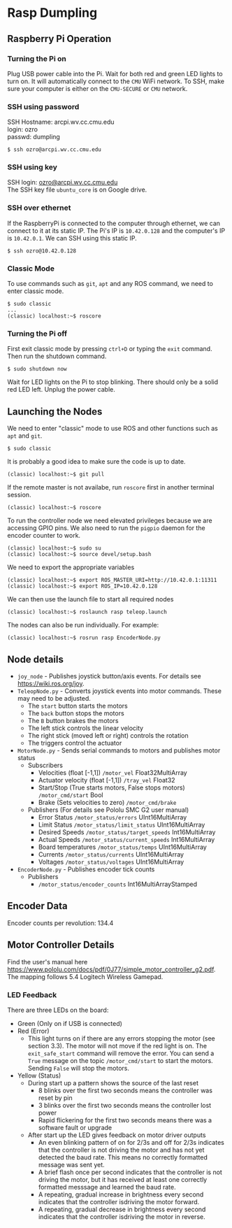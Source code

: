# Rasp Dumpling

## Raspberry Pi Operation
### Turning the Pi on
Plug USB power cable into the Pi. Wait for both red and green LED lights to turn on. It will automatically connect to the `CMU` WiFi network. To SSH, make sure your computer is either on the `CMU-SECURE` or `CMU` network.

### SSH using password
SSH Hostname: arcpi.wv.cc.cmu.edu  
login: ozro  
passwd: dumpling  
```
$ ssh ozro@arcpi.wv.cc.cmu.edu
```

### SSH using key
SSH login: ozro@arcpi.wv.cc.cmu.edu  
The SSH key file `ubuntu_core` is on Google drive.

### SSH over ethernet
If the RaspberryPi is connected to the computer through ethernet, we can connect to it at its static IP. The Pi's IP is `10.42.0.128` and the computer's IP is `10.42.0.1`.
We can SSH using this static IP.
```
$ ssh ozro@10.42.0.128
```

### Classic Mode
To use commands such as `git`, `apt` and any ROS command, we need to enter classic mode.
```
$ sudo classic
...
(classic) localhost:~$ roscore
```

### Turning the Pi off
First exit classic mode by pressing `ctrl+D` or typing the `exit` command. Then run the shutdown command.
```
$ sudo shutdown now
```
Wait for LED lights on the Pi to stop blinking. There should only be a solid red LED left. Unplug the power cable.

## Launching the Nodes
We need to enter "classic" mode to use ROS and other functions such as `apt` and `git`.
```
$ sudo classic
```
It is probably a good idea to make sure the code is up to date.
```
(classic) localhost:~$ git pull
```
If the remote master is not availabe, run `roscore` first in another terminal session.  
```
(classic) localhost:~$ roscore
```
To run the controller node we need elevated privileges because we are accessing GPIO pins.
We also need to run the `pigpio` daemon for the encoder counter to work.
```
(classic) localhost:~$ sudo su
(classic) localhost:~$ source devel/setup.bash
```
We need to export the appropriate variables
```
(classic) localhost:~$ export ROS_MASTER_URI=http://10.42.0.1:11311
(classic) localhost:~$ export ROS_IP=10.42.0.128
```
We can then use the launch file to start all required nodes
```
(classic) localhost:~$ roslaunch rasp teleop.launch
```
The nodes can also be run individually. For example:
```
(classic) localhost:~$ rosrun rasp EncoderNode.py
```
## Node details
* `joy_node` - Publishes joystick button/axis events. For details see https://wiki.ros.org/joy.
* `TeleopNode.py` - Converts joystick events into motor commands. These may need to be adjusted.
  * The `start` button starts the motors
  * The `back` button stops the motors
  * The `B` button brakes the motors
  * The left stick controls the linear velocity
  * The right stick (moved left or right) controls the rotation
  * The triggers control the actuator
* `MotorNode.py` - Sends serial commands to motors and publishes motor status
  * Subscribers
    * Velocities (float [-1,1]) `/motor_vel` Float32MultiArray
    * Actuator velocity (float [-1,1]) `/tray_vel` Float32
    * Start/Stop (True starts motors, False stops motors) `/motor_cmd/start` Bool
    * Brake (Sets velocities to zero) `/motor_cmd/brake`
  * Publishers (For details see Pololu SMC G2 user manual)
    * Error Status `/motor_status/errors` UInt16MultiArray
    * Limit Status `/motor_status/limit_status` UInt16MultiArray
    * Desired Speeds `/motor_status/target_speeds` Int16MultiArray
    * Actual Speeds `/motor_status/current_speeds` Int16MultiArray
    * Board temperatures `/motor_status/temps` UInt16MultiArray
    * Currents `/motor_status/currents` UInt16MultiArray
    * Voltages `/motor_status/voltages` UInt16MultiArray
* `EncoderNode.py` - Publishes encoder tick counts
  * Publishers
    * `/motor_status/encoder_counts` Int16MultiArrayStamped

## Encoder Data
Encoder counts per revolution: 134.4

## Motor Controller Details
Find the user's manual here https://www.pololu.com/docs/pdf/0J77/simple_motor_controller_g2.pdf. The mapping follows 5.4 Logitech Wireless Gamepad.

### LED Feedback
There are three LEDs on the board:
* Green (Only on if USB is connected)
* Red (Error)
  * This light turns on if there are any errors stopping the motor (see section 3.3). The motor will not move if the red light is on. The `exit_safe_start` command will remove the error. You can send a `True` message on the topic `/motor_cmd/start` to start the motors. Sending `False` will stop the motors.
* Yellow (Status)
  * During start up a pattern shows the source of the last reset
    * 8 blinks over the first two seconds means the controller was reset by pin
    * 3 blinks over the first two seconds means the controller lost power
    * Rapid flickering for the first two seconds means there was a software fault or upgrade
  * After start up the LED gives feedback on motor driver outputs
    * An even blinking pattern of on for 2/3s and off for 2/3s indicates that the controller is not driving the motor and has not yet detected the baud rate. This means no correctly formatted message was sent yet.
    * A brief flash once per second indicates that the controller is not driving the motor, but it has received at least one correctly formatted messsage and learned the baud rate.
    * A repeating, gradual increase in brightness every second indicates that the controller isdriving the motor forward.
    * A repeating, gradual decrease in brightness every second indicates that the controller isdriving the motor in reverse.
